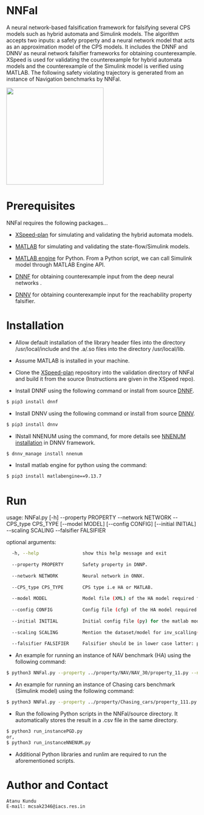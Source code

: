 # NNFal

A neural network-based falsification framework for falsifying several CPS models such as hybrid automata and Simulink models. The algorithm accepts two inputs: a safety property and a neural network model that acts as an approximation model of the CPS models. It includes the DNNF and DNNV as neural network falsifier frameworks for obtaining counterexample. XSpeed is used for validating the counterexample for hybrid automata models and the counterexample of the Simulink model is verified using MATLAB. The following safety violating trajectory is generated from an instance of Navigation benchmarks by NNFal.

<img src="./figs/NAV_30_P1.png" width = "256" height = "256"/>


# Prerequisites
NNFal requires the following packages...

- [XSpeed-plan](https://gitlab.com/Atanukundu/XSpeed-plan) for simulating and validating the hybrid automata models.

- [MATLAB](https://in.mathworks.com/products/simulink.html) for simulating and validating the state-flow/Simulink models.

- [MATLAB engine](https://in.mathworks.com/help/matlab/matlab_external/install-the-matlab-engine-for-python.html) for Python. From a Python script, we can call Simulink model through MATLAB Engine API.
 	 
- [DNNF](https://github.com/dlshriver/dnnf) for obtaining counterexample input from the deep neural networks .
  	 
- [DNNV](https://github.com/dlshriver/DNNV) for obtaining counterexample input for the reachability property falsifier.
    	 
   	 
# Installation
    
- Allow default installation of the library header files into the directory /usr/local/include and the .a/.so files into the directory /usr/local/lib.

- Assume MATLAB is installed in your machine.

- Clone the [XSpeed-plan](https://gitlab.com/Atanukundu/XSpeed-plan) repository into the validation directory of NNFal and build it from the source (Instructions are given in the XSpeed repo).

- Install DNNF using the following command or install from source [DNNF](https://github.com/dlshriver/dnnf).

```bash
$ pip3 install dnnf
```

- Install DNNV using the following command or install from source [DNNV](https://github.com/dlshriver/DNNV).
```bash
$ pip3 install dnnv
```
- INstall NNENUM using the command, for more details see [NNENUM installation](https://github.com/dlshriver/DNNV) in DNNV framework.
```bash
$ dnnv_manage install nnenum
```

- Install matlab engine for python using the command:
```bash
$ pip3 install matlabengine==9.13.7
```

# Run

usage: NNFal.py [-h] --property PROPERTY --network NETWORK --CPS_type CPS_TYPE
                [--model MODEL] [--config CONFIG] [--initial INITIAL]
                --scaling SCALING --falsifier FALSIFIER

optional arguments:
```bash
  -h, --help            	show this help message and exit
  
  --property PROPERTY   	Safety property in DNNP.
  
  --network NETWORK     	Neural network in ONNX.
  
  --CPS_type CPS_TYPE   	CPS type i.e HA or MATLAB.
   
  --model MODEL         	Model file (XML) of the HA model required for validation.
  
  --config CONFIG       	Config file (cfg) of the HA model required for validation.
  
  --initial INITIAL     	Initial config file (py) for the matlab model required for validation.
  
  --scaling SCALING     	Mention the dataset/model for inv_scalling(CE).
  
  --falsifier FALSIFIER		Falsifier should be in lower case latter: pgd, nnenum
```

- An example for running an instance of NAV benchmark (HA) using the following command:

```bash
$ python3 NNFal.py --property ../property/NAV/NAV_30/property_11.py --network ../network/NAV/NAV_30/NAV_30_NN-1.onnx --falsifier pgd --scaling NAV_30_NN --CPS_type HA --model ../validation/XSpeed-plan/benchmarks/NNFal/30.xml --config ../validation/XSpeed-plan/benchmarks/NNFal/30_1.cfg
```
	
- An example for running an instance of Chasing cars benchmark (Simulink model) using the following command:
```bash
$ python3 NNFal.py --property ../property/Chasing_cars/property_111.py --network ../network/Chasing_cars/CC_v1.onnx --falsifier nnenum --scaling CC --CPS_type MATLAB --initial ../validation/matlab/CC/initial_CC.py
```

- Run the following Python scripts in the NNFal/source directory. It automatically stores the result in a .csv file in the same directory.
```bash
$ python3 run_instancePGD.py
or,
$ python3 run_instanceNNENUM.py
```

- Additional Python libraries and runlim are required to run the aforementioned scripts.
    
    
# Author and Contact

    Atanu Kundu
    E-mail: mcsak2346@iacs.res.in




